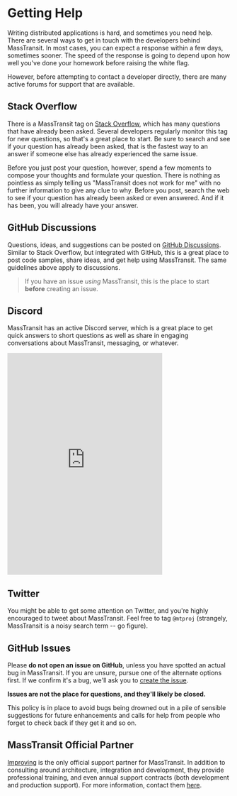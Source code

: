 # Getting Help

Writing distributed applications is hard, and sometimes you need help. There are several ways to get in touch with the developers behind MassTransit. In most cases, you can expect a response within a few days, sometimes sooner. The speed of the response is going to depend upon how well you've done your homework before raising the white flag.

However, before attempting to contact a developer directly, there are many active forums for support that are available.

## Stack Overflow

There is a MassTransit tag on [Stack Overflow][1], which has many questions that have already been asked. Several developers regularly monitor this tag for new questions, so that's a great place to start. Be sure to search and see if your question has already been asked, that is the fastest way to an answer if someone else has already experienced the same issue.

Before you just post your question, however, spend a few moments to compose your thoughts and formulate your question. There is nothing as pointless as simply telling us "MassTransit does not work for me" with no further information to give any clue to why. Before you post, search the web to see if your question has already been asked or even answered. And if it has been, you will already have your answer.

## GitHub Discussions

Questions, ideas, and suggestions can be posted on [GitHub Discussions](https://github.com/MassTransit/MassTransit/discussions). Similar to Stack Overflow, but integrated with GitHub, this is a great place to post code samples, share ideas, and get help using MassTransit. The same guidelines above apply to discussions.

> If you have an issue _using_ MassTransit, this is the place to start **before** creating an issue.

## Discord

MassTransit has an active Discord server, which is a great place to get quick answers to short questions as well as share in engaging conversations about MassTransit, messaging, or whatever.

<iframe src="https://discordapp.com/widget?id=682238261753675864&theme=dark" width="350" height="500" allowtransparency="true" frameborder="0"></iframe>

## Twitter

You might be able to get some attention on Twitter, and you're highly encouraged to tweet about MassTransit. Feel free to tag `@mtproj` (strangely, MassTransit is a noisy search term -- go figure).

## GitHub Issues

Please **do not open an issue on GitHub**, unless you have spotted an actual bug in MassTransit. If you are unsure, pursue one of the alternate options first. If we confirm it's a bug, we'll ask you to [create the issue][3].

**Issues are not the place for questions, and they'll likely be closed.**

This policy is in place to avoid bugs being drowned out in a pile of sensible suggestions for future enhancements and calls for help from people who forget to check back if they get it and so on.

## MassTransit Official Partner

[Improving][5] is the only official support partner for MassTransit. In addition to consulting around architecture, integration and development, they provide professional training, and even annual support contracts (both development and production support). For more information, contact them [here][6].


[1]: http://stackoverflow.com/questions/tagged/masstransit
[3]: https://github.com/masstransit/masstransit/issues
[4]: https://gist.github.com/
[5]: http://improving.com/
[6]: mailto://masstransit@improving.com

